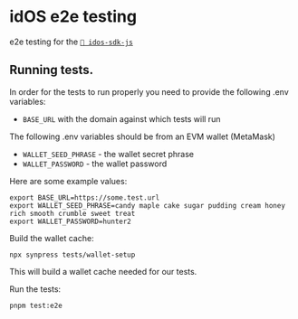 # idOS e2e testing

e2e testing for the [`📁 idos-sdk-js`](./packages/idos-sdk-js/)

## Running tests.

In order for the tests to run properly you need to provide the following .env
variables:

- `BASE_URL` with the domain against which tests will run

The following .env variables should be from an EVM wallet (MetaMask)

- `WALLET_SEED_PHRASE` - the wallet secret phrase
- `WALLET_PASSWORD` - the wallet password

Here are some example values:

```
export BASE_URL=https://some.test.url
export WALLET_SEED_PHRASE=candy maple cake sugar pudding cream honey rich smooth crumble sweet treat
export WALLET_PASSWORD=hunter2
```

Build the wallet cache:

```
npx synpress tests/wallet-setup
```

This will build a wallet cache needed for our tests.

Run the tests:

```
pnpm test:e2e
```
